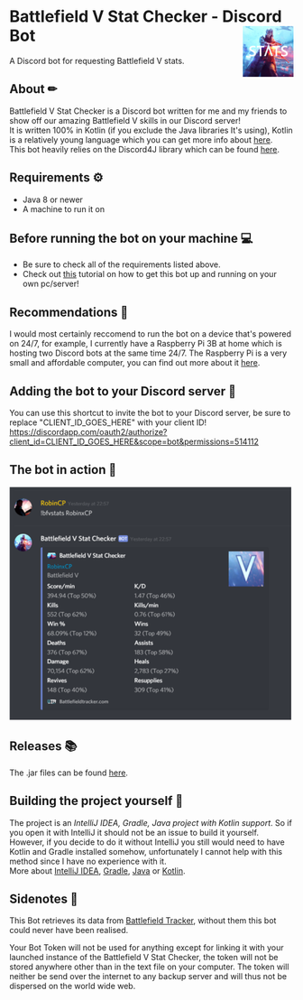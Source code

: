 # Battlefield V Stat Checker - Discord Bot <img src="Images/Stats.png" align="right" width="90" height="90"/>  
A Discord bot for requesting Battlefield V stats.

## About ✏
Battlefield V Stat Checker is a Discord bot written for me and my friends to show off our amazing Battlefield V skills in our Discord server!  
It is written 100% in Kotlin (if you exclude the Java libraries It's using), Kotlin is a relatively young language which you can get more info about [here](https://kotlinlang.org/).  
This bot heavily relies on the Discord4J library which can be found [here](https://discord4j.com/).

## Requirements ⚙
- Java 8 or newer
- A machine to run it on

## Before running the bot on your machine 💻
- Be sure to check all of the requirements listed above.
- Check out [this](HOW-TO-RUN.MD) tutorial on how to get this bot up and running on your own pc/server! 

## Recommendations 🧠
I would most certainly reccomend to run the bot on a device that's powered on 24/7, for example, I currently have a Raspberry Pi 3B at home which is hosting two Discord bots at the same time 24/7. The Raspberry Pi is a very small and affordable computer, you can find out more about it [here](https://www.raspberrypi.org/). 

## Adding the bot to your Discord server 🔑
You can use this shortcut to invite the bot to your Discord server, be sure to replace "CLIENT_ID_GOES_HERE" with your client ID!  
https://discordapp.com/oauth2/authorize?client_id=CLIENT_ID_GOES_HERE&scope=bot&permissions=514112

## The bot in action 🚀
<img src="Images/Example.png" width="500"/>

## Releases 📚
The .jar files can be found [here](Releases). 

## Building the project yourself 🔨
The project is an _IntelliJ IDEA, Gradle, Java project with Kotlin support_. So if you open it with IntelliJ it should not be an issue to build it yourself. However, if you decide to do it without IntelliJ you still would need to have Kotlin and Gradle installed somehow, unfortunately I cannot help with this method since I have no experience with it.  
More about [IntelliJ IDEA](https://www.jetbrains.com/idea/), [Gradle](https://gradle.org/), [Java](https://www.java.com/) or [Kotlin](https://kotlinlang.org/).

## Sidenotes 📝
This Bot retrieves its data from [Battlefield Tracker](https://battlefieldtracker.com/), without them this bot could never have been realised.  

Your Bot Token will not be used for anything except for linking it with your launched instance of the Battlefield V Stat Checker, the token will not be stored anywhere other than in the text file on your computer. The token will neither be send over the internet to any backup server and will thus not be dispersed on the world wide web. 







